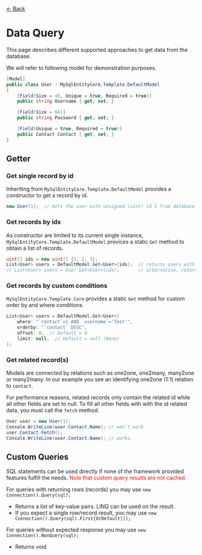 [<- Back](../README.md)

# Data Query
This page describes different supported approaches to get data from the database.

We will refer to following model for demonstration purposes.
```csharp
[Model]
public class User : MySqlEntityCore.Template.DefaultModel
{
    [Field(Size = 45, Unique = true, Required = true)]
    public string Username { get; set; }

    [Field(Size = 64)]
    public string Password { get; set; }

    [Field(Unique = true, Required = true)]
    public Contact Contact { get; set; }
}
```

## Getter

### Get single record by id
Inheriting from `MySqlEntityCore.Template.DefaultModel` provides a constructor to get a record by id.

```csharp
new User(1);  // Gets the user with unsigned (uint) id 1 from database.
```

### Get records by ids
As constructor are limited to its current single instance, `MySqlEntityCore.Template.DefaultModel` provices a static `Get` method to obtain a list of records.
```csharp
uint[] ids = new uint[] {1, 2, 3};
List<User> users = DefaultModel.Get<User>(ids);  // returns users with id 1, 2 and 3
// List<User> users = User.Get<User>(ids);       // alternative, returns users with id 1, 2 and 3
```

### Get records by custom conditions
`MySqlEntityCore.Template.Core` provides a static `Get` method for custom order by and where conditions.
```csharp
List<User> users = DefaultModel.Get<User>(
    where: "`contact`=1 AND `username`='Test'",
    orderby: "`contact` DESC",
    offset: 0,  // Default = 0
    limit: null,  // Default = null (None)
);
```

### Get related record(s)
Models are connected by relations such as one2one, one2many, many2one or many2many.
In our example you see an identifying one2one (1:1) relation to `contact`.

For performance reasons, related records only contain the related id while all other fields are set to null.
To fill all other fields with with the id related data, you must call the `fetch` method.

```csharp
User user = new User(1);
Console.WriteLine(user.Contact.Name); // won't work
user.Contact.Fetch();
Console.WriteLine(user.Contact.Name); // works.
```


## Custom Queries
SQL statements can be used directly if none of the framework provided features fulfill the needs. <span style="color:red">Note that custom query results are not cached.</span>

For queries with returning rows (records) you may use `new Connection().Query(sql);`
* Returns a list of key-value pairs. LINQ can be used on the result.
* If you expect a single row/record result, you may use `new Connection().Query(sql).First[OrDefault]();`

For queries without expected response you may use `new Connection().NonQuery(sql);`
* Returns void
